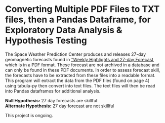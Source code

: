 # Converting Multiple PDF Files to TXT files, then a Pandas Dataframe, for Exploratory Data Analysis & Hypothesis Testing

The Space Weather Prediction Center produces and releases 27-day geomagnetic forecasts found in ["Weekly Highlights and 27-day Forecast](https://www.swpc.noaa.gov/products/weekly-highlights-and-27-day-forecast), which is in a PDF format. These forecast are not archived in a database and can only be found in these PDF documents. In order to assess forecast skill, the forecasts have to be extracted from these files into a readable format. This program will extract the data from the PDF files (found on page 4) using tabula-py then convert into text files. The text files will then be read into Pandas dataframes for additional analysis.  

**Null Hypothesis:** 27 day forecasts are skillful <br>
**Alternate Hypothesis:** 27 day forecast are not skillful

This project is ongoing.
